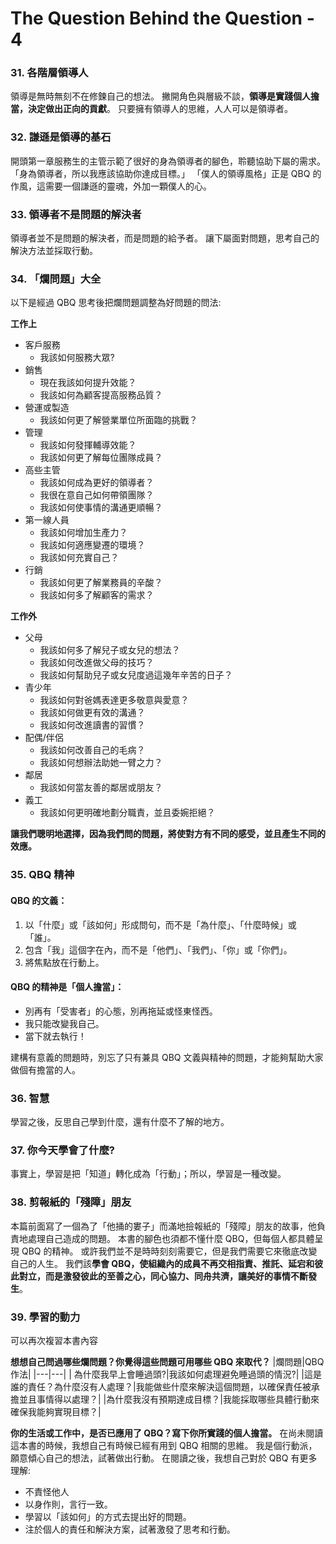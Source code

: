 # The Question Behind the Question - 4

### 31. 各階層領導人

領導是無時無刻不在修鍊自己的想法。
撇開角色與層級不談，**領導是實踐個人擔當，決定做出正向的貢獻**。
只要擁有領導人的思維，人人可以是領導者。

### 32. 謙遜是領導的基石

開頭第一章服務生的主管示範了很好的身為領導者的腳色，聆聽協助下屬的需求。
「身為領導者，所以我應該協助你達成目標。」
「僕人的領導風格」正是 QBQ 的作風，這需要一個謙遜的靈魂，外加一顆僕人的心。

### 33. 領導者不是問題的解決者

領導者並不是問題的解決者，而是問題的給予者。
讓下屬面對問題，思考自己的解決方法並採取行動。

### 34. 「爛問題」大全

以下是經過 QBQ 思考後把爛問題調整為好問題的問法:

**工作上**

- 客戶服務
  - 我該如何服務大眾?
- 銷售
  - 現在我該如何提升效能？
  - 我該如何為顧客提高服務品質？
- 營運或製造
  - 我該如何更了解營業單位所面臨的挑戰？
- 管理
  - 我該如何發揮輔導效能？
  - 我該如何更了解每位團隊成員？
- 高些主管
  - 我該如何成為更好的領導者？
  - 我很在意自己如何帶領團隊？
  - 我該如何使事情的溝通更順暢？
- 第一線人員
  - 我該如何增加生產力？
  - 我該如何適應變遷的環境？
  - 我該如何充實自己？
- 行銷
  - 我該如何更了解業務員的辛酸？
  - 我該如何多了解顧客的需求？

**工作外**

- 父母
  - 我該如何多了解兒子或女兒的想法？
  - 我該如何改進做父母的技巧？
  - 我該如何幫助兒子或女兒度過這幾年辛苦的日子？
- 青少年
  - 我該如何對爸媽表達更多敬意與愛意？
  - 我該如何做更有效的溝通？
  - 我該如何改進讀書的習慣？
- 配偶/伴侶
  - 我該如何改善自己的毛病？
  - 我該如何想辦法助她一臂之力？
- 鄰居
  - 我該如何當友善的鄰居或朋友？
- 義工
  - 我該如何更明確地劃分職責，並且委婉拒絕？

**讓我們聰明地選擇，因為我們問的問題，將使對方有不同的感受，並且產生不同的效應。**

### 35. QBQ 精神

#### QBQ 的文義：

1. 以「什麼」或「該如何」形成問句，而不是「為什麼」、「什麼時候」或「誰」。
2. 包含「我」這個字在內，而不是「他們」、「我們」、「你」或「你們」。
3. 將焦點放在行動上。

#### QBQ 的精神是「個人擔當」：

- 別再有「受害者」的心態，別再拖延或怪東怪西。
- 我只能改變我自己。
- 當下就去執行！

建構有意義的問題時，別忘了只有兼具 QBQ 文義與精神的問題，才能夠幫助大家做個有擔當的人。

### 36. 智慧

學習之後，反思自己學到什麼，還有什麼不了解的地方。

### 37. 你今天學會了什麼?

事實上，學習是把「知道」轉化成為「行動」；所以，學習是一種改變。

### 38. 剪報紙的「殘障」朋友

本篇前面寫了一個為了「他捅的婁子」而滿地撿報紙的「殘障」朋友的故事，他負責地處理自己造成的問題。
本書的腳色也須都不懂什麼 QBQ，但每個人都具體呈現 QBQ 的精神。
或許我們並不是時時刻刻需要它，但是我們需要它來徹底改變自己的人生。
我們該**學會 QBQ，使組織內的成員不再交相指責、推託、延宕和彼此對立，而是激發彼此的至善之心，同心協力、同舟共濟，讓美好的事情不斷發生**。

### 39. 學習的動力

可以再次複習本書內容

**想想自己問過哪些爛問題？你覺得這些問題可用哪些 QBQ 來取代？**
|爛問題|QBQ 作法|
|---|---|
| 為什麼我早上會睡過頭?|我該如何處理避免睡過頭的情況?|
|這是誰的責任？為什麼沒有人處理？|我能做些什麼來解決這個問題，以確保責任被承擔並且事情得以處理？|
|為什麼我沒有預期達成目標？|我能採取哪些具體行動來確保我能夠實現目標？|

**你的生活或工作中，是否已應用了 QBQ？寫下你所實踐的個人擔當。**
在尚未閱讀這本書的時候，我想自己有時候已經有用到 QBQ 相關的思維。
我是個行動派，願意傾心自己的想法，試著做出行動。
在閱讀之後，我想自己對於 QBQ 有更多理解:

- 不責怪他人
- 以身作則，言行一致。
- 學習以「該如何」的方式去提出好的問題。
- 注於個人的責任和解決方案，試著激發了思考和行動。

